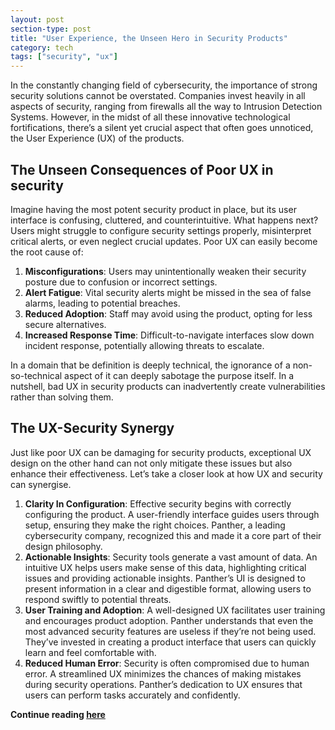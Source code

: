 ```yaml
---
layout: post
section-type: post
title: "User Experience, the Unseen Hero in Security Products"
category: tech
tags: ["security", "ux"]
---
```


In the constantly changing field of cybersecurity, the importance of strong
security solutions cannot be overstated. Companies invest heavily in all aspects
of security, ranging from firewalls all the way to Intrusion Detection Systems.
However, in the midst of all these innovative technological fortifications,
there’s a silent yet crucial aspect that often goes unnoticed, the User
Experience (UX) of the products.

## The Unseen Consequences of Poor UX in security

Imagine having the most potent security product in place, but its user interface
is confusing, cluttered, and counterintuitive. What happens next? Users might
struggle to configure security settings properly, misinterpret critical alerts,
or even neglect crucial updates. Poor UX can easily become the root cause of:

1. **Misconfigurations**: Users may unintentionally weaken their security
   posture due to confusion or incorrect settings.
2. **Alert Fatigue**: Vital security alerts might be missed in the sea of false
   alarms, leading to potential breaches.
3. **Reduced Adoption**: Staff may avoid using the product, opting for less
   secure alternatives.
4. **Increased Response Time**: Difficult-to-navigate interfaces slow down
   incident response, potentially allowing threats to escalate.

In a domain that be definition is deeply technical, the ignorance of a
non-so-technical aspect of it can deeply sabotage the purpose itself. In a
nutshell, bad UX in security products can inadvertently create vulnerabilities
rather than solving them.

## The UX-Security Synergy

Just like poor UX can be damaging for security products, exceptional UX design
on the other hand can not only mitigate these issues but also enhance their
effectiveness. Let’s take a closer look at how UX and security can synergise.

1. **Clarity In Configuration**: Effective security begins with correctly
   configuring the product. A user-friendly interface guides users through
   setup, ensuring they make the right choices. Panther, a leading cybersecurity
   company, recognized this and made it a core part of their design philosophy.
2. **Actionable Insights**: Security tools generate a vast amount of data. An
   intuitive UX helps users make sense of this data, highlighting critical
   issues and providing actionable insights. Panther’s UI is designed to present
   information in a clear and digestible format, allowing users to respond
   swiftly to potential threats.
3. **User Training and Adoption**: A well-designed UX facilitates user training
   and encourages product adoption. Panther understands that even the most
   advanced security features are useless if they’re not being used. They’ve
   invested in creating a product interface that users can quickly learn and
   feel comfortable with.
4. **Reduced Human Error**: Security is often compromised due to human error. A
   streamlined UX minimizes the chances of making mistakes during security
   operations. Panther’s dedication to UX ensures that users can perform tasks
   accurately and confidently.

**Continue reading
[here](https://panther.com/blog/user-experience-the-unseen-hero-in-security-products/)**
